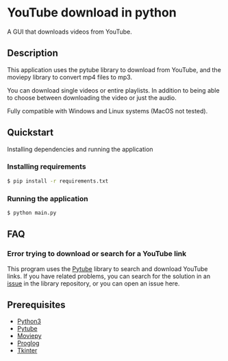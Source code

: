 # YouTube download in python
A GUI that downloads videos from YouTube.

## Description
This application uses the pytube library to download from YouTube, and the moviepy library to convert mp4 files to mp3.

You can download single videos or entire playlists. In addition to being able to choose between downloading the video or just the audio.

Fully compatible with Windows and Linux systems (MacOS not tested).

## Quickstart
Installing dependencies and running the application

### Installing requirements
```bash
$ pip install -r requirements.txt
```

### Running the application
```bash
$ python main.py
```

## FAQ
### Error trying to download or search for a YouTube link
This program uses the [Pytube](https://github.com/pytube/pytube) library to search and download YouTube links. If you have related problems, you can search for the solution in an [issue](https://github.com/pytube/pytube/issues) in the library repository, or you can open an issue here.

## Prerequisites
* [Python3](https://www.python.org)
* [Pytube](https://pytube.io/en/latest/)
* [Moviepy](https://zulko.github.io/moviepy/)
* [Proglog](https://github.com/Edinburgh-Genome-Foundry/Proglog)
* [Tkinter](https://docs.python.org/3/library/tkinter.html)

